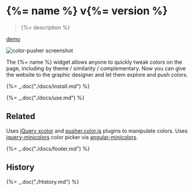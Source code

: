 # {%= name %} v{%= version %}

> {%= description %}

[demo](http://glebbahmutov.com/color-pusher/)

![color-pusher screenshot](docs/color-pusher.jpg)

The {%= name %} widget allows anyone to quickly tweak colors on the page,
including by theme / similarity / complementary.
Now you can give the website to the graphic designer and let them
explore and push colors.

{%= _.doc("./docs/install.md") %}

{%= _.doc("./docs/use.md") %}

## Related

Uses [jQuery xcolor](http://www.xarg.org/project/jquery-color-plugin-xcolor/)
and [pusher.color.js](http://tech.pusherhq.com/libraries/color) plugins
to manipulate colors.
Uses [jquery-minicolors](http://labs.abeautifulsite.net/jquery-minicolors/) color picker
via [angular-minicolors](http://kaihenzler.github.io/angular-minicolors/).

{%= _.doc("./docs/footer.md") %}

## History

{%= _.doc("./History.md") %}
